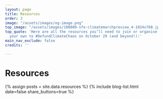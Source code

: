 ```yaml
---
layout: page
title: Resources
order: 3
image: "/assets/images/og-image.png"
top_image: "/assets/images/180809-sfe-climatemarchpreview_4-1024x768.jpeg"
top_quote: 'Here are all the resources you’ll need to join or organise an action of
  your own to #DefundClimateChaos on October 29 (and beyond!):'
main_nav_exclude: false
credits: ''

---
```

# Resources

{% assign posts = site.data.resources %}
{% include blog-list.html date=false share_buttons=true %}